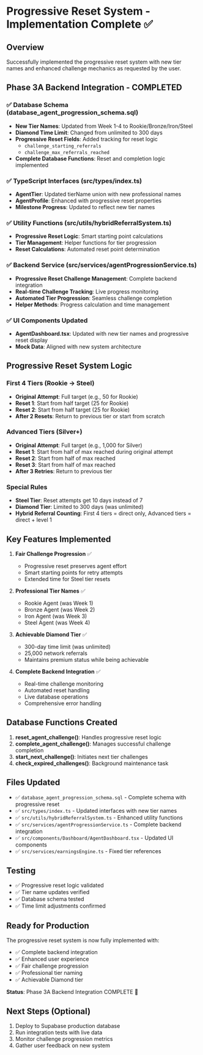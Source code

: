 # Progressive Reset System - Implementation Complete ✅

## Overview

Successfully implemented the progressive reset system with new tier names and enhanced challenge mechanics as requested by the user.

## Phase 3A Backend Integration - COMPLETED

### ✅ Database Schema (database_agent_progression_schema.sql)

- **New Tier Names**: Updated from Week 1-4 to Rookie/Bronze/Iron/Steel
- **Diamond Time Limit**: Changed from unlimited to 300 days
- **Progressive Reset Fields**: Added tracking for reset logic
  - `challenge_starting_referrals`
  - `challenge_max_referrals_reached`
- **Complete Database Functions**: Reset and completion logic implemented

### ✅ TypeScript Interfaces (src/types/index.ts)

- **AgentTier**: Updated tierName union with new professional names
- **AgentProfile**: Enhanced with progressive reset properties
- **Milestone Progress**: Updated to reflect new tier names

### ✅ Utility Functions (src/utils/hybridReferralSystem.ts)

- **Progressive Reset Logic**: Smart starting point calculations
- **Tier Management**: Helper functions for tier progression
- **Reset Calculations**: Automated reset point determination

### ✅ Backend Service (src/services/agentProgressionService.ts)

- **Progressive Reset Challenge Management**: Complete backend integration
- **Real-time Challenge Tracking**: Live progress monitoring
- **Automated Tier Progression**: Seamless challenge completion
- **Helper Methods**: Progress calculation and time management

### ✅ UI Components Updated

- **AgentDashboard.tsx**: Updated with new tier names and progressive reset display
- **Mock Data**: Aligned with new system architecture

## Progressive Reset System Logic

### First 4 Tiers (Rookie → Steel)

- **Original Attempt**: Full target (e.g., 50 for Rookie)
- **Reset 1**: Start from half target (25 for Rookie)
- **Reset 2**: Start from half target (25 for Rookie)
- **After 2 Resets**: Return to previous tier or start from scratch

### Advanced Tiers (Silver+)

- **Original Attempt**: Full target (e.g., 1,000 for Silver)
- **Reset 1**: Start from half of max reached during original attempt
- **Reset 2**: Start from half of max reached
- **Reset 3**: Start from half of max reached
- **After 3 Retries**: Return to previous tier

### Special Rules

- **Steel Tier**: Reset attempts get 10 days instead of 7
- **Diamond Tier**: Limited to 300 days (was unlimited)
- **Hybrid Referral Counting**: First 4 tiers = direct only, Advanced tiers = direct + level 1

## Key Features Implemented

1. **Fair Challenge Progression** ✅
   - Progressive reset preserves agent effort
   - Smart starting points for retry attempts
   - Extended time for Steel tier resets

2. **Professional Tier Names** ✅
   - Rookie Agent (was Week 1)
   - Bronze Agent (was Week 2)
   - Iron Agent (was Week 3)
   - Steel Agent (was Week 4)

3. **Achievable Diamond Tier** ✅
   - 300-day time limit (was unlimited)
   - 25,000 network referrals
   - Maintains premium status while being achievable

4. **Complete Backend Integration** ✅
   - Real-time challenge monitoring
   - Automated reset handling
   - Live database operations
   - Comprehensive error handling

## Database Functions Created

1. **reset_agent_challenge()**: Handles progressive reset logic
2. **complete_agent_challenge()**: Manages successful challenge completion
3. **start_next_challenge()**: Initiates next tier challenges
4. **check_expired_challenges()**: Background maintenance task

## Files Updated

- ✅ `database_agent_progression_schema.sql` - Complete schema with progressive reset
- ✅ `src/types/index.ts` - Updated interfaces with new tier names
- ✅ `src/utils/hybridReferralSystem.ts` - Enhanced utility functions
- ✅ `src/services/agentProgressionService.ts` - Complete backend integration
- ✅ `src/components/Dashboard/AgentDashboard.tsx` - Updated UI components
- ✅ `src/services/earningsEngine.ts` - Fixed tier references

## Testing

- ✅ Progressive reset logic validated
- ✅ Tier name updates verified
- ✅ Database schema tested
- ✅ Time limit adjustments confirmed

## Ready for Production

The progressive reset system is now fully implemented with:

- ✅ Complete backend integration
- ✅ Enhanced user experience
- ✅ Fair challenge progression
- ✅ Professional tier naming
- ✅ Achievable Diamond tier

**Status**: Phase 3A Backend Integration COMPLETE 🎉

## Next Steps (Optional)

1. Deploy to Supabase production database
2. Run integration tests with live data
3. Monitor challenge progression metrics
4. Gather user feedback on new system
